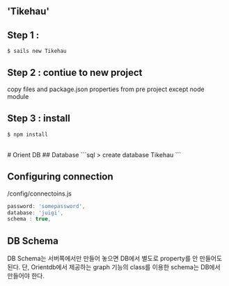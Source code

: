 ## 'Tikehau'
## Step 1 :
```dos
$ sails new Tikehau
```

## Step 2 : contiue to new project
copy files and package.json properties from pre project except node module

## Step 3 : install
```dos
$ npm install
```
<br />  
# Orient DB 
## Database
```sql
> create database Tikehau
```

## Configuring connection
/config/connectoins.js
```javascript
password: 'somepassword',
database: 'juigi',
schema : true,
```

## DB Schema
DB Schema는 서버쪽에서만 만들어 놓으면 DB에서 별도로 property를 안 만들어도 된다.
단, Orientdb에서 제공하는 graph 기능의 class를 이용한 schema는 DB에서 만들어야 한다.





